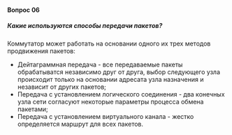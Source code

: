 #### Вопрос 06

##### Какие используются способы передачи пакетов?

Коммутатор может работать на основании одного их трех методов продвижения пакетов:

- Дейтаграммная передача - все передаваемые пакеты обрабатыватся независимо друг от друга, выбор следующего узла происходит только на основании адресата узла назначения и независит от других пакетов; 
- Передача с установлением логического соединения - два конечных узла сети согласуют некоторые параметры процесса обмена пакетами;
- Передача с установлением виртуального канала - жестко определяется маршрут для всех пакетов.